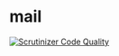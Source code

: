 # mail
[![Scrutinizer Code Quality](https://scrutinizer-ci.com/g/alexmpunkt/mail/badges/quality-score.png?b=master)](https://scrutinizer-ci.com/g/alexmpunkt/mail/?branch=master)
